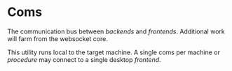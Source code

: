 # Coms

The communication bus between _backends_ and _frontends_. Additional work will farm from the websocket core.

This utility runs local to the target machine. A single coms per machine or _procedure_ may connect to a single desktop _frontend_.
